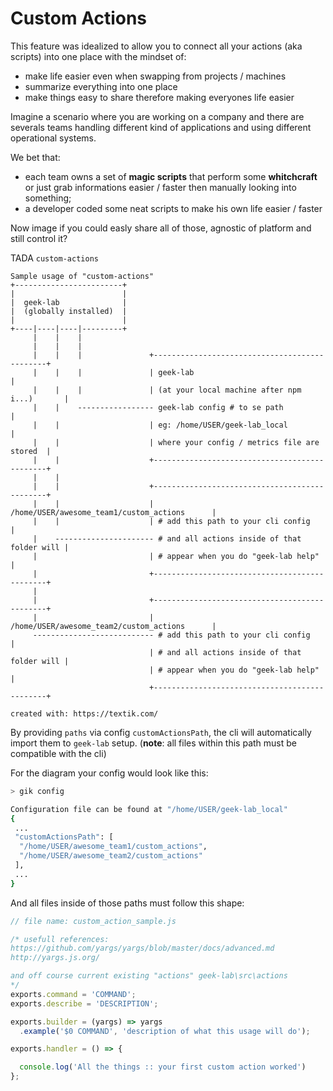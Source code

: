 # Custom Actions

This feature was idealized to allow you to connect all your actions (aka scripts) into one place with the mindset of:
- make life easier even when swapping from projects / machines
- summarize everything into one place
- make things easy to share therefore making everyones life easier

Imagine a scenario where you are working on a company and there are severals teams handling different kind of applications and using different operational systems.

We bet that:
- each team owns a set of **magic scripts** that perform some **whitchcraft** or just grab informations easier / faster then manually looking into something;
- a developer coded some neat scripts to make his own life easier / faster

Now image if you could easly share all of those, agnostic of platform and still control it?

TADA `custom-actions`

```
Sample usage of "custom-actions"
+------------------------+
|                        |
|  geek-lab              |
|  (globally installed)  |
|                        |
+----|----|----|---------+
     |    |    |
     |    |    |
     |    |    |               +----------------------------------------------+
     |    |    |               | geek-lab                                     |
     |    |    |               | (at your local machine after npm i...)       |
     |    |    ----------------- geek-lab config # to se path                 |
     |    |                    | eg: /home/USER/geek-lab_local                |
     |    |                    | where your config / metrics file are stored  |
     |    |                    +----------------------------------------------+
     |    |
     |    |                    +----------------------------------------------+
     |    |                    | /home/USER/awesome_team1/custom_actions      |
     |    |                    | # add this path to your cli config           |
     |    ---------------------- # and all actions inside of that folder will |
     |                         | # appear when you do "geek-lab help"         |
     |                         +----------------------------------------------+
     |
     |                         +----------------------------------------------+
     |                         | /home/USER/awesome_team2/custom_actions      |
     --------------------------- # add this path to your cli config           |
                               | # and all actions inside of that folder will |
                               | # appear when you do "geek-lab help"         |
                               +----------------------------------------------+

created with: https://textik.com/
```

By providing `paths` via config `customActionsPath`, the cli will automatically import them to `geek-lab` setup. (**note**: all files within this path must be compatible with the cli)

For the diagram your config would look like this:
```BASH
> gik config

Configuration file can be found at "/home/USER/geek-lab_local"
{
 ...
 "customActionsPath": [
  "/home/USER/awesome_team1/custom_actions",
  "/home/USER/awesome_team2/custom_actions"
 ],
 ...
}
```

And all files inside of those paths must follow this shape:
```javascript
// file name: custom_action_sample.js

/* usefull references:
https://github.com/yargs/yargs/blob/master/docs/advanced.md
http://yargs.js.org/

and off course current existing "actions" geek-lab\src\actions
*/
exports.command = 'COMMAND';
exports.describe = 'DESCRIPTION';

exports.builder = (yargs) => yargs
  .example('$0 COMMAND', 'description of what this usage will do');

exports.handler = () => {

  console.log('All the things :: your first custom action worked')
};

```
